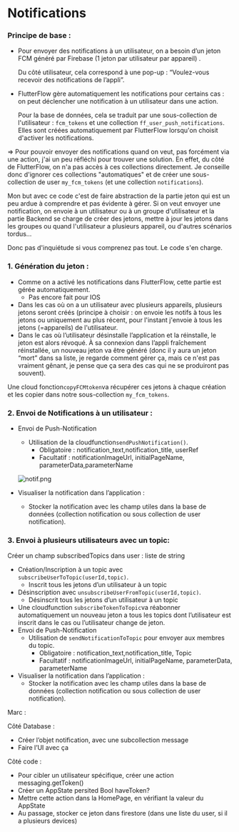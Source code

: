 # Notifications

### Principe de base :

- Pour envoyer des notifications à un utilisateur, on a besoin d’un jeton FCM généré par Firebase (1 jeton par utilisateur par appareil) .
    
    Du côté utilisateur, cela correspond à une pop-up : “Voulez-vous recevoir des notifications de l’appli”.
    
- FlutterFlow gère automatiquement les notifications pour certains cas : on peut déclencher une notification à un utilisateur dans une action.
    
    Pour la base de données, cela se traduit par une sous-collection de l'utilisateur : `fcm_tokens` et une collection `ff_user_push_notifications`. Elles sont créées automatiquement par FlutterFlow lorsqu'on choisit d'activer les notifications.
    

⇒ Pour pouvoir envoyer des notifications quand on veut, pas forcément via une action, j'ai un peu réfléchi pour trouver une solution. En effet, du côté de FlutterFlow, on n'a pas accès à ces collections directement. Je conseille donc d'ignorer ces collections "automatiques" et de créer une sous-collection de user `my_fcm_tokens` (et une collection `notifications`).

Mon but avec ce code c'est de faire abstraction de la partie jeton qui est un peu ardue à comprendre et pas évidente à gérer. Si on veut envoyer une notification, on envoie à un utilisateur ou à un groupe d'utilisateur et la partie Backend se charge de créer des jetons, mettre à jour les jetons dans les groupes ou quand l'utilisateur a plusieurs appareil, ou d'autres scénarios tordus…

Donc pas d'inquiétude si vous comprenez pas tout. Le code s'en charge. 

### 1. Génération du jeton :

- Comme on a activé les notifications dans FlutterFlow, cette partie est gérée automatiquement.
    - Pas encore fait pour IOS
- Dans les cas où on a un utilisateur avec plusieurs appareils, plusieurs jetons seront créés (principe à choisir : on envoie les notifs à tous les jetons ou uniquement au plus récent, pour l'instant j'envoie à tous les jetons (=appareils) de l'utilisateur.
- Dans le cas où l’utilisateur désinstalle l’application et la réinstalle, le jeton est alors révoqué. À sa connexion dans l’appli fraîchement réinstallée, un nouveau jeton va être généré (donc il y aura un jeton “mort” dans sa liste, je regarde comment gérer ça, mais ce n'est pas vraiment gênant, je pense que ça sera des cas qui ne se produiront pas souvent).

Une cloud fonction`copyFCMtoken`va récupérer ces jetons à chaque création et les copier dans notre sous-collection `my_fcm_tokens`.

### 2. Envoi de Notifications à un utilisateur :

- Envoi de Push-Notification
    - Utilisation de la cloudfunction`sendPushNotification()`.
        - Obligatoire : notification_text,notification_title, userRef
        - Facultatif : notificationImageUrl, initialPageName, parameterData,parameterName
    
    ![notif.png](https://prod-files-secure.s3.us-west-2.amazonaws.com/33bb5366-4a24-4fc5-a749-cabdb67b1c99/e8c1731c-95ea-4127-bdcb-abebc30bbed5/notif.png)
    
- Visualiser la notification dans l’application :
    - Stocker la notification avec les champ utiles dans la base de données (collection notification ou sous collection de user notification).

### 3. Envoi à plusieurs utilisateurs avec un topic:

Créer un champ subscribedTopics dans user : liste de string

- Création/Inscription à un topic avec `subscribeUserToTopic(userId,topic)`.
    - Inscrit tous les jetons d’un utilisateur à un topic
- Désinscription avec `unsubscribeUserFromTopic(userId,topic)`.
    - Désinscrit tous les jetons d’un utilisateur à un topic
- Une cloudfunction `subscribeTokenToTopic`va réabonner automatiquement un nouveau jeton a tous les topics dont l’utilisateur est inscrit dans le cas ou l’utilisateur change de jeton.
- Envoi de Push-Notification
    - Utilisation de `sendNotificationToTopic` pour envoyer aux membres du topic.
        - Obligatoire : notification_text,notification_title, Topic
        - Facultatif : notificationImageUrl, initialPageName, parameterData, parameterName
- Visualiser la notification dans l’application :
    - Stocker la notification avec les champ utiles dans la base de données (collection notification ou sous collection de user notification).

Marc : 

Côté Database : 

- Créer l’objet notification, avec une subcollection message
- Faire l’UI avec ça

Côté code : 

- Pour cibler un utilisateur spécifique, créer une action messaging.getToken()
- Créer un AppState persited Bool  haveToken?
- Mettre cette action dans la HomePage, en vérifiant la valeur du AppState
- Au passage, stocker ce jeton dans firestore (dans une liste du user, si il a plusieurs devices)

